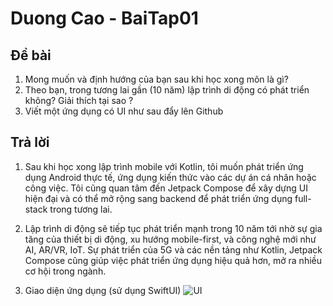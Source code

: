 # Duong Cao - BaiTap01

## Đề bài
1. Mong muốn và định hướng của bạn sau khi học xong môn là gì?
2. Theo bạn, trong tương lai gần (10 năm) lập trình di động có phát triển không? Giải thích tại sao ?
3. Viết một ứng dụng có UI như sau đẩy lên Github

## Trả lời
1. Sau khi học xong lập trình mobile với Kotlin, tôi muốn phát triển ứng dụng Android thực tế, ứng dụng kiến thức vào các dự án cá nhân hoặc công việc. Tôi cũng quan tâm đến Jetpack Compose để xây dựng UI hiện đại và có thể mở rộng sang backend để phát triển ứng dụng full-stack trong tương lai.

2. Lập trình di động sẽ tiếp tục phát triển mạnh trong 10 năm tới nhờ sự gia tăng của thiết bị di động, xu hướng mobile-first, và công nghệ mới như AI, AR/VR, IoT. Sự phát triển của 5G và các nền tảng như Kotlin, Jetpack Compose cũng giúp việc phát triển ứng dụng hiệu quả hơn, mở ra nhiều cơ hội trong ngành. 

3. Giao diện ứng dụng (sử dụng SwiftUI)
![UI](https://res.cloudinary.com/dqx1guyc0/image/upload/v1741074687/Github%20Images/ypbm3oo03iuplr9vghfe.png)
